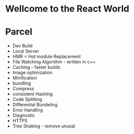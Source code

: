# Wellcome to the React World 

# Parcel

- Dev Build 
- Local Server 
- HMR = Hot module Replacement
- File Watching Algorithm - written in c++
- Caching - faster builds 
- Image optimization 
- Minification 
- bundling 
- Compress
- consistent Hashing 
- Code Splitting 
- Differential Bundeling 
- Error Handling 
- Diagnostic 
- HTTPS
- Tree Shaking - remove unusal 